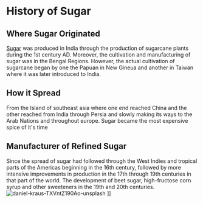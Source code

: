 # **History of Sugar**
## **Where Sugar Originated**
[Sugar](https://en.wikipedia.org/wiki/History_of_sugar) was produced in India through the production of sugarcane plants during the 1st century AD. Moreover, the cultivation and manufacturing of sugar was in the Bengal Regions. 
However, the actual cultivation of sugarcane began by one the Papuan in New Gineua and another in Taiwan where it was later introduced to India.
## **How it Spread**
From the Island of southeast asia where one end reached China and the other reached from India through Persia and slowly making its ways to the Arab Nations and throughout europe. Sugar became the most expensive spice of it's time
## **Manufacturer of Refined Sugar**
Since the spread of sugar had followed through the West Indies and tropical parts of the Americas beginning in the 16th century, followed by more intensive improvements in production in the 17th through 19th centuries in that part of the world. The development of beet sugar, high-fructose corn syrup and other sweeteners in the 19th and 20th centuries.
![daniel-kraus-TXVntZ190Ao-unsplash](https://github.com/user-attachments/assets/aac48267-df85-4d9b-9229-a61eef020b8b)
]]


